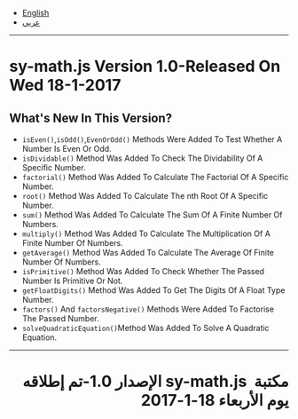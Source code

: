 <ul><li><a href="#english">English</a></li><li><a href="#arabic">عربي</a></li></ul><hr>
<h1 id="english">sy-math.js Version 1.0-Released On Wed 18-1-2017</h1><h2>What's New In This Version?</h2><ul><li><code>isEven()</code>,<code>isOdd()</code>,<code>EvenOrOdd()</code> Methods Were Added To Test Whether A Number Is Even Or Odd.</li><li><code>isDividable()</code> Method Was Added To Check The Dividability Of A Specific Number.</li>
<li><code>factorial()</code> Method Was Added To Calculate The Factorial Of A Specific Number.</li>
<li><code>root()</code> Method Was Added To Calculate The nth Root Of A Specific Number.</li>
<li><code>sum()</code> Method Was Added To Calculate The Sum Of A Finite Number Of Numbers.</li>
<li><code>multiply()</code> Method Was Added To Calculate The Multiplication Of A Finite Number Of Numbers.</li>
<li><code>getAverage()</code> Method Was Added To Calculate The Average Of Finite Number Of Numbers.</li><li><code>isPrimitive()</code> Method Was Added To Check Whether The Passed Number Is Primitive Or Not.</li><li><code>getFloatDigits()</code> Method Was Added To Get The Digits Of A Float Type Number.</li><li><code>factors()</code> And <code>factorsNegative()</code> Methods Were Added To Factorise The Passed Number.</li><li><code>solveQuadraticEquation()</code>Method Was Added To Solve A Quadratic Equation.</li>
</ul>
<hr><h1 id="arabic" dir="rtl">مكتبة 
<span dir="ltr">sy-math.js</span>
الإصدار 1.0-تم إطلاقه يوم الأربعاء 18-1-2017</h1>
